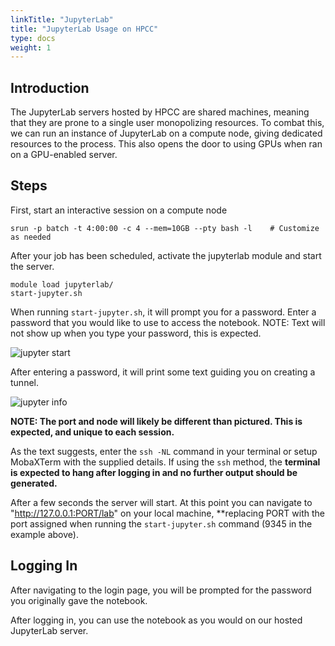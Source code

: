 ```yaml
---
linkTitle: "JupyterLab"
title: "JupyterLab Usage on HPCC"
type: docs
weight: 1
---
```


## Introduction

The JupyterLab servers hosted by HPCC are shared machines, meaning that they are prone to a single user monopolizing resources. To combat this, we can run an instance of JupyterLab on a compute node, giving dedicated resources to the process. This also opens the door to using GPUs when ran on a GPU-enabled server.

## Steps

First, start an interactive session on a compute node

```
srun -p batch -t 4:00:00 -c 4 --mem=10GB --pty bash -l    # Customize as needed
```

After your job has been scheduled, activate the jupyterlab module and start the server.

```
module load jupyterlab/
start-jupyter.sh
```

When running `start-jupyter.sh`, it will prompt you for a password. Enter a password that you would like to use to access the notebook.
NOTE: Text will not show up when you type your password, this is expected.

![jupyter start](/img/jupyter1.png)

After entering a password, it will print some text guiding you on creating a tunnel.

![jupyter info](/img/jupyter2.png)

**NOTE: The port and node will likely be different than pictured. This is expected, and unique to each session.**

As the text suggests, enter the `ssh -NL` command in your terminal or setup MobaXTerm with the supplied details. If using the `ssh` method, the **terminal is expected to hang after logging in and no further output should be generated.**

After a few seconds the server will start. At this point you can navigate to "http://127.0.0.1:PORT/lab" on your local machine, **replacing PORT with the port assigned when running the `start-jupyter.sh` command (9345 in the example above).

## Logging In

After navigating to the login page, you will be prompted for the password you originally gave the notebook.

After logging in, you can use the notebook as you would on our hosted JupyterLab server.
